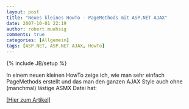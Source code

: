 ```yaml
---
layout: post
title: "Neues kleines HowTo - PageMethods mit ASP.NET AJAX"
date: 2007-10-01 22:19
author: robert.muehsig
comments: true
categories: [Allgemein]
tags: [ASP.NET, ASP.NET AJAX, HowTo]
---
```

{% include JB/setup %}
<p>In einem neuen kleinen HowTo zeige ich, wie man sehr einfach PageMethods erstellt und das man den ganzen AJAX Style auch ohne (manchmal) lästige ASMX Datei hat: </p> <p><a href="http://code-inside.de/blog/artikel/howto-microsoft-aspnet-ajax-pagemethods-webmethoden-aufrufen-ohne-asmx-datein/">[Hier zum Artikel]</a></p>
